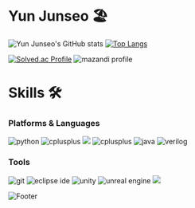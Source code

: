 # Yun Junseo 🏖️

![Yun Junseo's GitHub stats](https://github-readme-stats.vercel.app/api?username=yjs2673&show_icons=true&theme=dark)
[![Top Langs](https://github-readme-stats.vercel.app/api/top-langs/?username=yjs2673&langs_count=8&layout=compact&theme=dark)](https://github.com/yjs2673)﻿

[![Solved.ac Profile](http://mazassumnida.wtf/api/v2/generate_badge?boj=yjs2673)](https://solved.ac/yjs2673/)
![mazandi profile](http://mazandi.herokuapp.com/api?handle=yjs2673&theme=warm)

# Skills 🛠️
### Platforms & Languages
![python](https://img.shields.io/badge/python-3776AB.svg?&style=for-the-badge&logo=python&logoColor=white)
![cplusplus](https://img.shields.io/badge/c++-00599C.svg?&style=for-the-badge&logo=cplusplus&logoColor=white)
<img src="https://img.shields.io/badge/c-%23A8B9CC.svg?&style=for-the-badge&logo=c&logoColor=black" />
![cplusplus](https://img.shields.io/badge/c%23-663399.svg?&style=for-the-badge&logo=cplusplus&logoColor=white)
![java](https://img.shields.io/badge/java-007396.svg?&style=for-the-badge&logo=java&logoColor=white)
![verilog](https://img.shields.io/badge/verilog-000000.svg?&style=for-the-badge&logo=verilog&logoColor=white)

### Tools
![git](https://img.shields.io/badge/git-F05032.svg?&style=for-the-badge&logo=git&logoColor=white)
![eclipse ide](https://img.shields.io/badge/eclipse%20ide-2C2255.svg?&style=for-the-badge&logo=eclipse%20ide&logoColor=white)
![unity](https://img.shields.io/badge/unity-000000.svg?&style=for-the-badge&logo=unity&logoColor=white)
![unreal engine](https://img.shields.io/badge/unreal%20engine-0E1128.svg?&style=for-the-badge&logo=unreal%20engine&logoColor=white)
<img src="https://img.shields.io/badge/visual%20studio%20code-%23007ACC.svg?&style=for-the-badge&logo=visual%20studio%20code&logoColor=white" />

![Footer](https://capsule-render.vercel.app/api?type=waving&color=auto&height=200&section=footer)
